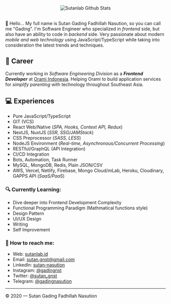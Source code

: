 <div align="center">
  <img src="https://github-readme-stats.vercel.app/api?username=sutanlab&show_icons=true&theme=dracula" alt="Sutanlab Github Stats">
</div>
<br>

👋 Hello... My full name is Sutan Gading Fadhillah Nasution, so you can call me "Gading". I'm Software Engineer who specialized in *frontend* side, but also have an ability to code in *backend* side. Very passionate about modern *mobile and web technology* using JavaScript/TypeScript while taking into consideration the latest trends and techniques.

## 💼 Career
Currently working in *Software Engineering Division* as a ***Frontend Developer*** at [Orami Indonesia](https://github.com/bilna-dev). Helping Orami to build application services for *simplify parenting* with technology throughout Southeast Asia.

## 💻 Experiences
- Pure JavaScript/TypeScript
- GIT (VCS)
- React Web/Native (*SPA, Hooks, Context API, Redux*)
- NextJS, NuxtJS (*SSR, SSG/JAMStack*)
- CSS Preprocessor (*SASS, LESS*)
- NodeJS Environment (*Real-time, Asynchronous/Concurrent Processing*)
- RESTful/GraphQL (API Integration)
- CI/CD Integration
- Bots, Automation, Task Runner
- MySQL, MongoDB, Redis, Plain JSON/CSV
- AWS, Vercel, Netlify, Firebase, Mongo Cloud/mLab, Heroku, Cloudinary, GAPPS API (*SaaS/PaaS*)

### 🔍 Currently Learning:
- Dive deeper into Frontend Development Complexity
- Functional Programming Paradigm (Mathmatical functions style)
- Design Pattern
- UI/UX Design
- Writing
- Self Improvement

### 🚀 How to reach me:
- Web: [sutanlab.id](https://sutanlab.id)
- Email: [sutan.gnst@gmail.com](mailto:sutan.gnst@gmail.com)
- LinkedIn: [sutan-nasution](https://www.linkedin.com/in/sutan-nasution/)
- Instagram: [@gadingnst](https://instagram.com/gadingnst)
- Twitter: [@sutan_gnst](https://twitter.com/sutan_gnst)
- Telegram: [@gadingnasution](https://t.me/gadingnasution)

---

© 2020 — Sutan Gading Fadhillah Nasution
